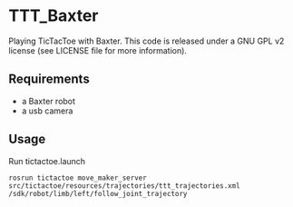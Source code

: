 # TTT_Baxter

Playing TicTacToe with Baxter.
This code is released under a GNU GPL v2 license (see LICENSE file for more information).

## Requirements

 * a Baxter robot
 * a usb camera

## Usage

Run tictactoe.launch

    rosrun tictactoe move_maker_server src/tictactoe/resources/trajectories/ttt_trajectories.xml /sdk/robot/limb/left/follow_joint_trajectory
